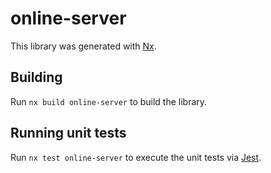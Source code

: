 # online-server

This library was generated with [Nx](https://nx.dev).

## Building

Run `nx build online-server` to build the library.

## Running unit tests

Run `nx test online-server` to execute the unit tests via [Jest](https://jestjs.io).

